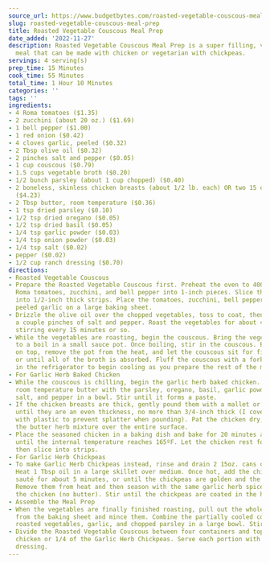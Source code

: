 ```yaml
---
source_url: https://www.budgetbytes.com/roasted-vegetable-couscous-meal-prep/
slug: roasted-vegetable-couscous-meal-prep
title: Roasted Vegetable Couscous Meal Prep
date_added: '2022-11-27'
description: Roasted Vegetable Couscous Meal Prep is a super filling, veggie-packed
  meal that can be made with chicken or vegetarian with chickpeas.
servings: 4 serving(s)
prep_time: 15 Minutes
cook_time: 55 Minutes
total_time: 1 Hour 10 Minutes
categories: ''
tags: ''
ingredients:
- 4 Roma tomatoes ($1.35)
- 2 zucchini (about 20 oz.) ($1.69)
- 1 bell pepper ($1.00)
- 1 red onion ($0.42)
- 4 cloves garlic, peeled ($0.32)
- 2 Tbsp olive oil ($0.32)
- 2 pinches salt and pepper ($0.05)
- 1 cup couscous ($0.79)
- 1.5 cups vegetable broth ($0.20)
- 1/2 bunch parsley (about 1 cup chopped) ($0.40)
- 2 boneless, skinless chicken breasts (about 1/2 lb. each) OR two 15 oz. cans chickpeas
  ($4.23)
- 2 Tbsp butter, room temperature ($0.36)
- 1 tsp dried parsley ($0.10)
- 1/2 tsp dried oregano ($0.05)
- 1/2 tsp dried basil ($0.05)
- 1/4 tsp garlic powder ($0.03)
- 1/4 tsp onion powder ($0.03)
- 1/4 tsp salt ($0.02)
- pepper ($0.02)
- 1/2 cup ranch dressing ($0.70)
directions:
- Roasted Vegetable Couscous
- Prepare the Roasted Vegetable Couscous first. Preheat the oven to 400ºF. Chop the
  Roma tomatoes, zucchini, and bell pepper into 1-inch pieces. Slice the red onion
  into 1/2-inch thick strips. Place the tomatoes, zucchini, bell pepper, onion, and
  peeled garlic on a large baking sheet.
- Drizzle the olive oil over the chopped vegetables, toss to coat, then season with
  a couple pinches of salt and pepper. Roast the vegetables for about 45 minutes,
  stirring every 15 minutes or so.
- While the vegetables are roasting, begin the couscous. Bring the vegetable broth
  to a boil in a small sauce pot. Once boiling, stir in the couscous. Place a lid
  on top, remove the pot from the heat, and let the couscous sit for five minutes,
  or until all of the broth is absorbed. Fluff the couscous with a fork, then place
  in the refrigerator to begin cooling as you prepare the rest of the meal.
- For Garlic Herb Baked Chicken
- While the couscous is chilling, begin the garlic herb baked chicken. Combine the
  room temperature butter with the parsley, oregano, basil, garlic powder, onion powder,
  salt, and pepper in a bowl. Stir until it forms a paste.
- If the chicken breasts are thick, gently pound them with a mallet or rolling pin
  until they are an even thickness, no more than 3/4-inch thick (I cover the chicken
  with plastic to prevent splatter when pounding). Pat the chicken dry, then smear
  the butter herb mixture over the entire surface.
- Place the seasoned chicken in a baking dish and bake for 20 minutes at 400ºF, or
  until the internal temperature reaches 165ºF. Let the chicken rest for 5 minutes,
  then slice into strips.
- For Garlic Herb Chickpeas
- To make Garlic Herb Chickpeas instead, rinse and drain 2 15oz. cans of chickpeas.
  Heat 1 Tbsp oil in a large skillet over medium. Once hot, add the chickpeas, and
  sauté for about 5 minutes, or until the chickpeas are golden and the skins are blistered.
  Remove them from heat and then season with the same garlic herb spices used for
  the chicken (no butter). Stir until the chickpeas are coated in the herbs and spices.
- Assemble the Meal Prep
- When the vegetables are finally finished roasting, pull out the whole garlic cloves
  from the baking sheet and mince them. Combine the partially cooled couscous, the
  roasted vegetables, garlic, and chopped parsley in a large bowl. Stir to combine.
- Divide the Roasted Vegetable Couscous between four containers and top with sliced
  chicken or 1/4 of the Garlic Herb Chickpeas. Serve each portion with 2 Tbsp ranch
  dressing.
---
```

